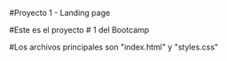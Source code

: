 #Proyecto 1 - Landing page

#Este es el proyecto # 1 del Bootcamp

#Los archivos principales son "index.html" y "styles.css"
